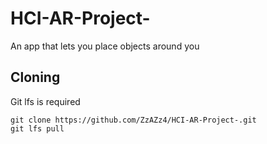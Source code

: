 # HCI-AR-Project-
An app that lets you place objects around you

## Cloning

Git lfs is required

```
git clone https://github.com/ZzAZz4/HCI-AR-Project-.git
git lfs pull
```
